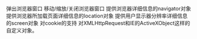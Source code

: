 
弹出浏览器窗口
移动/缩放/关闭浏览器窗口
提供浏览器详细信息的navigator对象
提供浏览器所加载页面详细信息的location对象
提供用户显示器分辨率详细信息的screen对象
对cookie的支持
对XMLHttpRequest和IE的ActiveXObject这样的自定义对象。